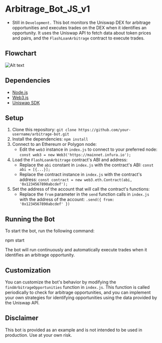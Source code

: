 # Arbitrage_Bot_JS_v1
* Still in `Development.`
This bot monitors the Uniswap DEX for arbitrage opportunities and executes trades on the DEX when it identifies an opportunity. It uses the Uniswap API to fetch data about token prices and pairs, and the `FlashLoanArbitrage` contract to execute trades.

## Flowchart
![Alt text](https://i.postimg.cc/YSZ2fXjT/arbflow.png)


## Dependencies

- [Node.js](https://nodejs.org/)
- [Web3.js](https://web3js.readthedocs.io/)
- [Uniswap SDK](https://uniswap.org/docs/v2/sdk/)

## Setup

1. Clone this repository: `git clone https://github.com/your-username/arbitrage-bot.git`
2. Install the dependencies: `npm install`
3. Connect to an Ethereum or Polygon node:
   - Edit the `web3` instance in `index.js` to connect to your preferred node: `const web3 = new Web3('https://mainnet.infura.io');`
4. Load the `FlashLoanArbitrage` contract's ABI and address:
   - Replace the `abi` constant in `index.js` with the contract's ABI: `const abi = [{...}];`
   - Replace the contract instance in `index.js` with the contract's address: `const contract = new web3.eth.Contract(abi, '0x1234567890abcdef');`
5. Set the address of the account that will call the contract's functions:
   - Replace the `from` parameter in the `send` function calls in `index.js` with the address of the account: `.send({ from: '0x1234567890abcdef' })`

## Running the Bot

To start the bot, run the following command:

npm start

The bot will run continuously and automatically execute trades when it identifies an arbitrage opportunity.

## Customization

You can customize the bot's behavior by modifying the `findArbitrageOpportunities` function in `index.js`. This function is called periodically to check for arbitrage opportunities, and you can implement your own strategies for identifying opportunities using the data provided by the Uniswap API.

## Disclaimer

This bot is provided as an example and is not intended to be used in production. Use at your own risk.

